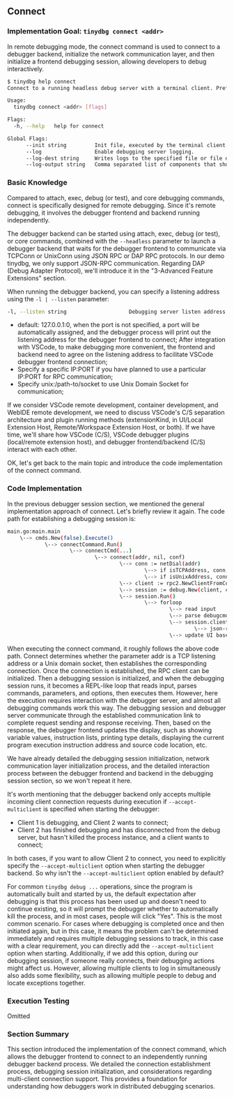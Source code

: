 ## Connect

### Implementation Goal: `tinydbg connect <addr>`

In remote debugging mode, the connect command is used to connect to a debugger backend, initialize the network communication layer, and then initialize a frontend debugging session, allowing developers to debug interactively.

```bash
$ tinydbg help connect
Connect to a running headless debug server with a terminal client. Prefix with 'unix:' to use a unix domain socket.

Usage:
  tinydbg connect <addr> [flags]

Flags:
  -h, --help   help for connect

Global Flags:
      --init string         Init file, executed by the terminal client.
      --log                 Enable debugging server logging.
      --log-dest string     Writes logs to the specified file or file descriptor (see 'dlv help log').
      --log-output string   Comma separated list of components that should produce debug output (see 'dlv help log')
```

### Basic Knowledge

Compared to attach, exec, debug (or test), and core debugging commands, connect is specifically designed for remote debugging. Since it's remote debugging, it involves the debugger frontend and backend running independently.

The debugger backend can be started using attach, exec, debug (or test), or core commands, combined with the `--headless` parameter to launch a debugger backend that waits for the debugger frontend to communicate via TCPConn or UnixConn using JSON RPC or DAP RPC protocols. In our demo tinydbg, we only support JSON-RPC communication. Regarding DAP (Debug Adapter Protocol), we'll introduce it in the "3-Advanced Feature Extensions" section.

When running the debugger backend, you can specify a listening address using the `-l | --listen` parameter:

```bash
-l, --listen string                    Debugging server listen address. Prefix with 'unix:' to use a unix domain socket. (default "127.0.0.1:0")
```

- default: 127.0.0.1:0, when the port is not specified, a port will be automatically assigned, and the debugger process will print out the listening address for the debugger frontend to connect;
  After integration with VSCode, to make debugging more convenient, the frontend and backend need to agree on the listening address to facilitate VSCode debugger frontend connection;
- Specify a specific IP:PORT if you have planned to use a particular IP:PORT for RPC communication;
- Specify unix:/path-to/socket to use Unix Domain Socket for communication;

If we consider VSCode remote development, container development, and WebIDE remote development, we need to discuss VSCode's C/S separation architecture and plugin running methods (extensionKind, in UI/Local Extension Host, Remote/Workspace Extension Host, or both). If we have time, we'll share how VSCode (C/S), VSCode debugger plugins (local/remote extension host), and debugger frontend/backend (C/S) interact with each other.

OK, let's get back to the main topic and introduce the code implementation of the connect command.

### Code Implementation

In the previous debugger session section, we mentioned the general implementation approach of connect. Let's briefly review it again. The code path for establishing a debugging session is:

```bash
main.go:main.main
    \--> cmds.New(false).Execute()
            \--> connectCommand.Run()
                    \--> connectCmd(...)
                            \--> connect(addr, nil, conf)
                                    \--> conn := netDial(addr)
                                            \--> if isTCPAddress, conn, _ := net.Dial("tcp", addr) 
                                            \--> if isUnixAddress, conn, _ := net.Dial("unix", addr)
                                    \--> client := rpc2.NewClientFromConn(conn)
                                    \--> session := debug.New(client, conf)
                                    \--> session.Run()
                                            \--> forloop
                                                    \--> read input
                                                    \--> parse debugcmd flags args
                                                    \--> session.client.Call('RPCServer.'+method, req, rsp)
                                                            \--> json-rpc over tcpconn or unixconn
                                                    \--> update UI based on rsp
```

When executing the connect command, it roughly follows the above code path. Connect determines whether the parameter addr is a TCP listening address or a Unix domain socket, then establishes the corresponding connection. Once the connection is established, the RPC client can be initialized. Then a debugging session is initialized, and when the debugging session runs, it becomes a REPL-like loop that reads input, parses commands, parameters, and options, then executes them. However, here the execution requires interaction with the debugger server, and almost all debugging commands work this way. The debugging session and debugger server communicate through the established communication link to complete request sending and response receiving. Then, based on the response, the debugger frontend updates the display, such as showing variable values, instruction lists, printing type details, displaying the current program execution instruction address and source code location, etc.

We have already detailed the debugging session initialization, network communication layer initialization process, and the detailed interaction process between the debugger frontend and backend in the debugging session section, so we won't repeat it here.

It's worth mentioning that the debugger backend only accepts multiple incoming client connection requests during execution if `--accept-multiclient` is specified when starting the debugger:
- Client 1 is debugging, and Client 2 wants to connect;
- Client 2 has finished debugging and has disconnected from the debug server, but hasn't killed the process instance, and a client wants to connect;

In both cases, if you want to allow Client 2 to connect, you need to explicitly specify the `--accept-multiclient` option when starting the debugger backend. So why isn't the `--accept-multiclient` option enabled by default?

For common `tinydbg debug ...` operations, since the program is automatically built and started by us, the default expectation after debugging is that this process has been used up and doesn't need to continue existing, so it will prompt the debugger whether to automatically kill the process, and in most cases, people will click "Yes". This is the most common scenario. For cases where debugging is completed once and then initiated again, but in this case, it means the problem can't be determined immediately and requires multiple debugging sessions to track, in this case with a clear requirement, you can directly add the `--accept-multiclient` option when starting. Additionally, if we add this option, during our debugging session, if someone really connects, their debugging actions might affect us. However, allowing multiple clients to log in simultaneously also adds some flexibility, such as allowing multiple people to debug and locate exceptions together.

### Execution Testing

Omitted

### Section Summary

This section introduced the implementation of the connect command, which allows the debugger frontend to connect to an independently running debugger backend process. We detailed the connection establishment process, debugging session initialization, and considerations regarding multi-client connection support. This provides a foundation for understanding how debuggers work in distributed debugging scenarios.
